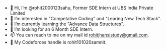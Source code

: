 - 👋 Hi, I’m @rohit2000123sahu, Former SDE Intern at UBS India Private Limited
- 👀 I’m interested in "Competative Coding" and "Learing New Tech Stack".
- 🌱 I’m currently learning the "Advance Data Structures".
- 💞️ I’m looking for an 6 Month SDE Intern.
- 📫 You can reach to me on my mail id rohitjhansistudy@gmail.com.
- 📌 My Codeforces handle is rohit101020samnit.

<!---
rohit2000123sahu/rohit2000123sahu is a ✨ special ✨ repository because its `README.md` (this file) appears on your GitHub profile.
You can click the Preview link to take a look at your changes.
--->
